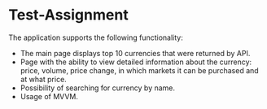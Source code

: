 # Test-Assignment
The application supports the following functionality:
- The main page displays top 10 currencies that were returned by API.
- Page with the ability to view detailed information about the currency:
  price, volume, price change, in which markets it can be purchased and at what price.
- Possibility of searching for currency by name.
- Usage of MVVM.
